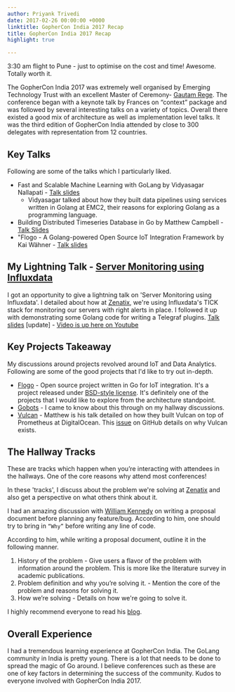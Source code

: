 ```yaml
---
author: Priyank Trivedi
date: 2017-02-26 00:00:00 +0000
linktitle: GopherCon India 2017 Recap
title: GopherCon India 2017 Recap
highlight: true

---
```

3:30 am flight to Pune - just to optimise on the cost and time! Awesome. Totally worth it.

The GopherCon India 2017 was extremely well organised by Emerging Technology Trust with an excellent Master of Ceremony- [Gautam Rege](https://twitter.com/gautamrege). The conference began with a keynote talk by Frances on “context” package and was followed by several interesting talks on a variety of topics. Overall there existed a good mix of architecture as well as implementation level talks.
It was the third edition of GopherCon India attended by close to 300 delegates with representation from 12 countries.

## Key Talks 

Following are some of the talks which I particularly liked.

- Fast and Scalable Machine Learning with GoLang by Vidyasagar Nallapati - [Talk slides](https://speakerdeck.com/doctorandabox/fast-and-scalable-machine-learning-with-golang)
    - Vidyasagar talked about how they built data pipelines using services written in Golang at EMC2, their reasons for exploring Golang as a programming language. 
- Building Distributed Timeseries Database in Go by Matthew Campbell - [Talk Slides](https://speakerdeck.com/mattkanwisher/building-distributed-timeseries-database-in-go)
- "Flogo - A Golang-powered Open Source IoT Integration Framework by Kai Wähner - [Talk slides](http://www.slideshare.net/KaiWaehner/flogo-a-golangpowered-open-source-iot-integration-framework-gophercon)

## My Lightning Talk - [Server Monitoring using Influxdata](https://twitter.com/ApsOps/status/835085984723263489) 

I got an opportunity to give a lightning talk on 'Server Monitoring using Influxdata'. I detailed about how at [Zenatix](https://zenatix.com), we're using Influxdata's TICK stack for monitoring our servers with right alerts in place.
I followed it up with demonstrating some Golang code for writing a Telegraf plugins. [Talk slides](https://speakerdeck.com/priyankt68/server-monitoring-using-influxdata)
[update] - [Video is up here on Youtube](https://www.youtube.com/watch?v=1BAIOUON2Uo&feature=youtu.be&t=698)

## Key Projects Takeaway

My discussions around projects revolved around IoT and Data Analytics. Following are some of the good projects that I'd like to try out in-depth.

- [Flogo](https://flogo.io) - Open source project written in Go for IoT integration. It's a project released under [BSD-style license](https://github.com/TIBCOSoftware/flogo/blob/master/LICENSE.txt). It's definitely one of the projects that I would like to explore from the architecture standpoint. 
- [Gobots](https://gobot.io) - I came to know about this through on my hallway discussions. 
- [Vulcan](https://github.com/digitalocean/vulcan) - Matthew is his talk detailed on how they built Vulcan on top of Prometheus at DigitalOcean. This [issue](https://github.com/digitalocean/vulcan/issues/45) on GitHub details on why Vulcan exists. 


## The Hallway Tracks 
These are tracks which happen when you’re interacting with attendees in the hallways. One of the core reasons why attend most conferences!

In these 'tracks', I discuss about the problem we're solving at [Zenatix](https://zenatix.com) and also get a perspective on what others think about it. 

I had an amazing discussion with [William Kennedy](https://twitter.com/@goinggodotnet) on writing a proposal document before planning any feature/bug. According to him, one should try to bring in ```“Why”``` before writing any line of code.

According to him, while writing a proposal document, outline it in the following manner.

1. History of the problem - Give users a flavor of the problem with information around the problem. This is more like the literature survey in academic publications. 
2. Problem definition and why you’re solving it. -  Mention the core of the problem and reasons for solving it.
3.  How we’re solving - Details on how we're going to solve it.
 
I highly recommend everyone to read his [blog](https://www.goinggo.net/2017/01/develop-your-design-philosophy.html).


## Overall Experience

I had a tremendous learning experience at GopherCon India. The GoLang community in India is pretty young. There is a lot that needs to be done to spread the magic of Go around. 
I believe conferences such as these are one of key factors in determining the success of the community. Kudos to everyone involved with GopherCon India 2017. 

